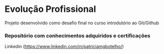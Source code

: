 # Evolução Profissional
Projeto desenvolvido como desafio final no curso introdutório ao Git/Github
### Repositório com conhecimentos adquiridos e certificações
Linkedin (https://www.linkedin.com/in/patriciamgbotelho/)
